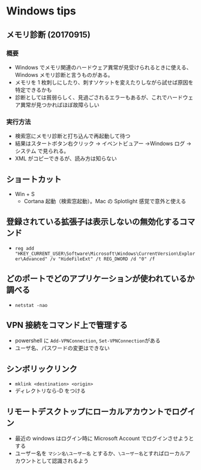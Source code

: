 # Windows tips

## メモリ診断 (20170915)

### 概要

- Windows でメモリ関連のハードウェア異常が見受けられるときに使える、Windows メモリ診断と言うものがある。
- メモリを 1 枚刺しにしたり、刺すソケットを変えたりしながら試せば原因を特定できるかも
- 診断としては貧弱らしく、見過ごされるエラーもあるが、これでハードウェア異常が見つかればほぼ故障らしい

### 実行方法

- 検索窓にメモリ診断と打ち込んで再起動して待つ
- 結果はスタートボタン右クリック → イベントビュアー →Windows ログ → システム で見られる。
- XML がコピーできるが、読み方は知らない

## ショートカット

- Win + S
  - Cortana 起動（検索窓起動）。Mac の Splotlight 感覚で意外と使える

## 登録されている拡張子は表示しないの無効化するコマンド

- `reg add "HKEY_CURRENT_USER\Software\Microsoft\Windows\CurrentVersion\Explorer\Advanced" /v "HideFileExt" /t REG_DWORD /d "0" /f`

## どのポートでどのアプリケーションが使われているか調べる

- `netstat -nao`

## VPN 接続をコマンド上で管理する

- powershell に `Add-VPNConnection`, `Set-VPNConnection`がある
- ユーザ名、パスワードの変更はできない

## シンボリックリンク

- `mklink <destination> <origin>`
- ディレクトリなら-D をつける

## リモートデスクトップにローカルアカウントでログイン

- 最近の windows はログイン時に Microsoft Account でログインさせようとする
- ユーザー名を `マシン名\ユーザー名` とするか、`\ユーザー名`とすればローカルアカウントとして認識されるよう
